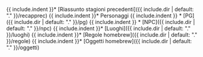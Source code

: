 {{ include.indent }}* [Riassunto stagioni precedenti]({{ include.dir | default: "." }}/recapprec)
{{ include.indent }}* Personaggi
{{ include.indent }}  * [PG]({{ include.dir | default: "." }}/pg)
{{ include.indent }}  * [NPC]({{ include.dir | default: "." }}/npc)
{{ include.indent }}* [Luoghi]({{ include.dir | default: "." }}/luoghi)
{{ include.indent }}* [Regole homebrew]({{ include.dir | default: "." }}/regole)
{{ include.indent }}* [Oggetti homebrew]({{ include.dir | default: "." }}/oggetti)
